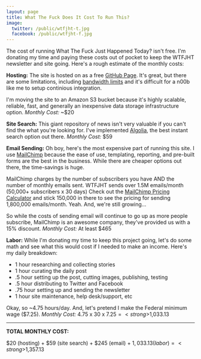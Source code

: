 ```yaml
---
layout: page
title: What The Fuck Does It Cost To Run This?
image:
  twitter: /public/wtfjht-t.jpg
  facebook: /public/wtfjht-f.jpg
---
```


<p class="lead">The cost of running What The Fuck Just Happened Today? isn't free. I'm donating my time and paying these costs out of pocket to keep the WTFJHT newsletter and site going. Here's a rough estimate of the monthly costs:</p>

**Hosting:**
The site is hosted on as a free <a href="https://pages.github.com/" target="_blank">GitHub Page</a>. It's great, but there are some limitations, including <a href="https://help.github.com/articles/what-is-github-pages/" target="_blank">bandwidth limits</a> and it's difficult for a n00b like me to setup continious integration. 

I'm moving the site to an Amazon S3 bucket because it's highly scalable, reliable, fast, and generally an inexpensive data storage infrastructure option. _Monthly Cost:_ ~$20

**Site Search:**
This giant repository of news isn't very valuable if you can't find the what you're looking for. I've implemented <a href="https://www.algolia.com/" target="_blank">Algolia</a>, the best instant search option out there. _Monthly Cost:_ $59

**Email Sending:**
Oh boy, here's the most expensive part of running this site. I use <a href="https://mailchimp.com/" target="_blank">MailChimp</a> because the ease of use, templating, reporting, and pre-built forms are the best in the business. While there are cheaper options out there, the time-savings is huge. 

MailChimp charges by the number of subscribers you have AND the number of monthly emails sent. WTFJHT sends over 1.5M emails/month (50,000+ subscribers x 30 days) Check out the <a href="https://mailchimp.com/pricing/growing-business/" target="_blank">MailChimp Pricing Calculator</a> and stick 150,000 in there to see the pricing for sending 1,800,000 emails/month. Yeah. And, we're still growing...

So while the costs of sending email will continue to go up as more people subscribe, MailChimp is an awesome company, they've provided us with a 15% discount. _Monthly Cost:_ At least $465

**Labor:**
While I'm donating my time to keep this project going, let's do some math and see what this would cost if I needed to make an income. Here's my daily breakdown:

* 1 hour researching and collecting stories
* 1 hour curating the daily post
* .5 hour setting up the post, cutting images, publishing, testing
* .5 hour distributing to Twitter and Facebook 
* .75 hour setting up and sending the newsletter 
* 1 hour site maintenance, help desk/support, etc

Okay, so ~4.75 hours/day. And, let's pretend I make the Federal minimum wage ($7.25). _Monthly Cost:_ 4.75 x 30 x $7.25 = <strong>$1,033.13</strong>

---

**TOTAL MONTHLY COST:**

$20 (hosting) + $59 (site search) + $245 (email) + $1,033.13 (labor) = <strong>$1,357.13</strong>
